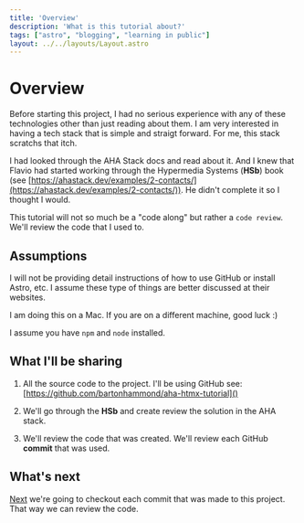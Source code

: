 ```yaml
---
title: 'Overview'
description: 'What is this tutorial about?'
tags: ["astro", "blogging", "learning in public"]
layout: ../../layouts/Layout.astro
---
```


# Overview
Before starting this project, I had no serious experience with any of these technologies other than just reading about them.  I am very interested in having a tech stack that is simple and straigt forward.  For me, this stack scratchs that itch.  

 I had looked through the AHA Stack docs and read about it.  And I knew that Flavio had started working through the Hypermedia Systems (**HSb**) book (see [https://ahastack.dev/examples/2-contacts/](https://ahastack.dev/examples/2-contacts/)).  He didn't complete it so I thought I would.

This tutorial will not so much be a "code along" but rather a `code review`.  We'll review the code that I used to.

## Assumptions

I will not be providing detail instructions of how to use GitHub or install Astro, etc.  I assume these type of things are better discussed at their websites.

I am doing this on a Mac.  If you are on a different machine, good luck :)

I assume you have `npm` and `node` installed.

## What I'll be sharing

1. All the source code to the project.  I'll be using GitHub see: [https://github.com/bartonhammond/aha-htmx-tutorial]()

2. We'll go through the **HSb** and create review the solution in the AHA stack.

3. We'll review the code that was created. We'll review each GitHub **commit** that was used.

## What's next
<a href="/posts/post-2">Next</a> we're going to checkout each commit that was made to this project.  That way we can review the code. 


